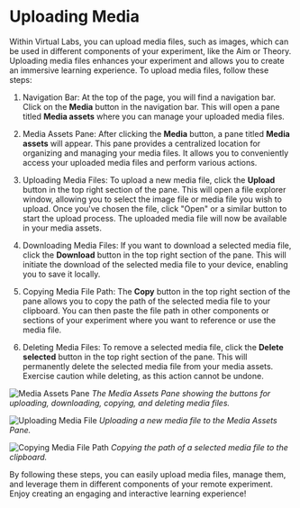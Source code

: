 # Uploading Media

Within Virtual Labs, you can upload media files, such as images, which can be used in different components of your experiment, like the Aim or Theory. Uploading media files enhances your experiment and allows you to create an immersive learning experience. To upload media files, follow these steps:

1. Navigation Bar: At the top of the page, you will find a navigation bar. Click on the **Media** button in the navigation bar. This will open a pane titled **Media assets** where you can manage your uploaded media files.

2. Media Assets Pane: After clicking the **Media** button, a pane titled **Media assets** will appear. This pane provides a centralized location for organizing and managing your media files. It allows you to conveniently access your uploaded media files and perform various actions.

3. Uploading Media Files: To upload a new media file, click the **Upload** button in the top right section of the pane. This will open a file explorer window, allowing you to select the image file or media file you wish to upload. Once you've chosen the file, click "Open" or a similar button to start the upload process. The uploaded media file will now be available in your media assets.

4. Downloading Media Files: If you want to download a selected media file, click the **Download** button in the top right section of the pane. This will initiate the download of the selected media file to your device, enabling you to save it locally.

5. Copying Media File Path: The **Copy** button in the top right section of the pane allows you to copy the path of the selected media file to your clipboard. You can then paste the file path in other components or sections of your experiment where you want to reference or use the media file.

6. Deleting Media Files: To remove a selected media file, click the **Delete selected** button in the top right section of the pane. This will permanently delete the selected media file from your media assets. Exercise caution while deleting, as this action cannot be undone.

![Media Assets Pane](media-assets-pane.png)
_The Media Assets Pane showing the buttons for uploading, downloading, copying, and deleting media files._

![Uploading Media File](upload-media-file.png)
_Uploading a new media file to the Media Assets Pane._

![Copying Media File Path](copy-media-file-path.png)
_Copying the path of a selected media file to the clipboard._

By following these steps, you can easily upload media files, manage them, and leverage them in different components of your remote experiment. Enjoy creating an engaging and interactive learning experience!
